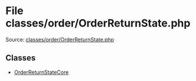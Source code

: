 File classes/order/OrderReturnState.php
=========

Source: [classes/order/OrderReturnState.php](https://github.com/PrestaShop/PrestaShop/blob/1.5.0.5/classes/order/OrderReturnState.php)


Classes
-------

* [OrderReturnStateCore](class.OrderReturnStateCore.md)


